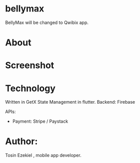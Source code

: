 # bellymax
BellyMax will be changed to Qwibix app. 


# About 



# Screenshot 


# Technology 
Written in GetX State Management in flutter.
Backend: Firebase 

APIs: 
* Payment: Stripe / Paystack 

# Author: 
Tosin Ezekiel , mobile app developer. 
